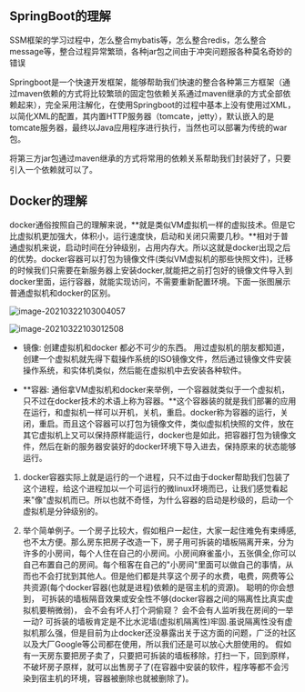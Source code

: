 ## SpringBoot的理解

SSM框架的学习过程中，怎么整合mybatis等，怎么整合redis，怎么整合message等，整合过程异常繁琐，各种jar包之间由于冲突问题报各种莫名奇妙的错误

Springboot是一个快速开发框架，能够帮助我们快速的整合各种第三方框架（通过maven依赖的方式将比较繁琐的固定包依赖关系通过maven继承的方式全部依赖起来），完全采用注解化，在使用Springboot的过程中基本上没有使用过XML，以简化XML的配置，其内置HTTP服务器（tomcate，jetty），默认嵌入的是tomcate服务器，最终以Java应用程序进行执行，当然也可以部署为传统的war包。

将第三方jar包通过maven继承的方式将常用的依赖关系帮助我们封装好了，只要引入一个依赖就可以了。





## Docker的理解

docker通俗按照自己的理解来说，**就是类似VM虚拟机一样的虚拟技术。但是它比虚拟机更加强大，体积小，运行速度快，启动和关闭只需要几秒。**相对于普通虚拟机来说，启动时间在分钟级别，占用内存大。所以这就是docker出现之后的优势。docker容器可以打包为镜像文件(类似VM虚拟机的那些快照文件)，迁移的时候我们只需要在新服务器上安装docker,就能把之前打包好的镜像文件导入到docker里面，运行容器，就能实现访问，不需要重新配置环境。下面一张图展示普通虚拟机和docker的区别。




![image-20210322103004057](C:\Users\47302\AppData\Roaming\Typora\typora-user-images\image-20210322103004057.png)

![image-20210322103012508](C:\Users\47302\AppData\Roaming\Typora\typora-user-images\image-20210322103012508.png)

- 镜像:  创建虚拟机和docker 都必不可少的东西。  用过虚拟机的朋友都知道，创建一个虚拟机就先得下载操作系统的ISO镜像文件，然后通过镜像文件安装操作系统，和实体机类似，然后能在虚拟机中去安装各种软件。

-  **容器:  通俗拿VM虚拟机和docker来举例，一个容器就类似于一个虚拟机，只不过在docker技术的术语上称为容器。**这个容器装的就是我们部署的应用在运行，和虚拟机一样可以开机，关机，重启。docker称为容器的运行，关闭，重启。而且这个容器可以打包为镜像文件，类似虚拟机快照的文件，放在其它虚拟机上又可以保持原样能运行，docker也是如此，把容器打包为镜像文件，然后在新的服务器安装好的docker环境下导入进去，保持原来的状态能够运行。

1. docker容器实际上就是运行的一个进程，只不过由于docker帮助我们包装了这个进程，给这个进程加以一个可运行的微linux环境而已，让我们感觉看起来"像"虚拟机而已。所以也就不奇怪，为什么容器的启动是秒级的，启动一个虚拟机是分钟级别的。



2. 举个简单例子。一个房子比较大，假如租户一起住，大家一起住难免有束缚感,也不太方便。那么房东把房子改造一下，房子用可拆装的墙板隔离开来，分为许多的小房间，每个人住在自己的小房间。小房间麻雀虽小，五张俱全,你可以自己布置自己的房间。每个租客在自己的"小房间"里面可以做自己的事情，从而也不会打扰到其他人。但是他们都是共享这个房子的水费，电费，网费等公共资源(每个docker容器(也就是进程)依赖的是宿主机的资源)。  聪明的你会想到， 可拆装的墙板隔音效果或安全性不够(docker容器之间的隔离性比真实虚拟机要稍微弱)， 会不会有坏人打个洞偷窥？  会不会有人监听我在房间的一举一动?  可拆装的墙板肯定是不比水泥墙(虚拟机隔离性)牢固.虽说隔离性没有虚拟机那么强，但是目前为止docker还没暴露出关于这方面的问题，广泛的社区以及大厂Google等公司都在使用，所以我们还是可以放心大胆使用的。   假如有一天房东要把房子卖了，只要把可拆装的墙板移除，打扫一下，回到原样，不破坏房子原样，就可以出售房子了(在容器中安装的软件，程序等都不会污染到宿主机的环境，容器被删除也就被删除了)。